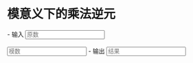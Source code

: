 # 模意义下的乘法逆元

<div class="grid cards" id="calc" markdown>
- 输入
    <input class="md-input md-input--stretch" id="input-x" type="number" placeholder="原数">
    <br><br>
    <input class="md-input md-input--stretch" id="input-p" type="number" placeholder="模数">
- 输出
    <input class="md-input md-input--stretch" id="output" placeholder="结果" readonly>
</div>

<script>
window.onload = function() {
    register_calc($("#calc"), inverse, {x: $("#input-x"), p: $("#input-p")}, $("#output"));
}
</script>